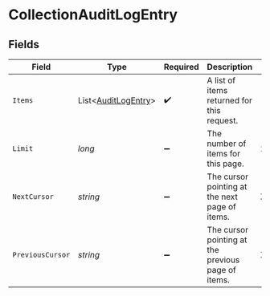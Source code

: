# CollectionAuditLogEntry


## Fields

| Field                                                           | Type                                                            | Required                                                        | Description                                                     | Example                                                         |
| --------------------------------------------------------------- | --------------------------------------------------------------- | --------------------------------------------------------------- | --------------------------------------------------------------- | --------------------------------------------------------------- |
| `Items`                                                         | List<[AuditLogEntry](../../Models/Components/AuditLogEntry.md)> | :heavy_check_mark:                                              | A list of items returned for this request.                      |                                                                 |
| `Limit`                                                         | *long*                                                          | :heavy_minus_sign:                                              | The number of items for this page.                              | 20                                                              |
| `NextCursor`                                                    | *string*                                                        | :heavy_minus_sign:                                              | The cursor pointing at the next page of items.                  | ZXhhbXBsZTE                                                     |
| `PreviousCursor`                                                | *string*                                                        | :heavy_minus_sign:                                              | The cursor pointing at the previous page of items.              | Xkjss7asS                                                       |